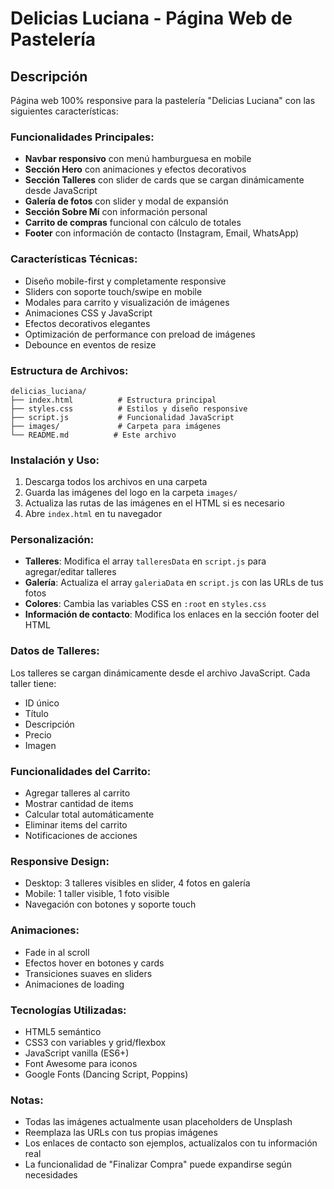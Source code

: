 # Delicias Luciana - Página Web de Pastelería

## Descripción
Página web 100% responsive para la pastelería "Delicias Luciana" con las siguientes características:

### Funcionalidades Principales:
- **Navbar responsivo** con menú hamburguesa en mobile
- **Sección Hero** con animaciones y efectos decorativos
- **Sección Talleres** con slider de cards que se cargan dinámicamente desde JavaScript
- **Galería de fotos** con slider y modal de expansión
- **Sección Sobre Mí** con información personal
- **Carrito de compras** funcional con cálculo de totales
- **Footer** con información de contacto (Instagram, Email, WhatsApp)

### Características Técnicas:
- Diseño mobile-first y completamente responsive
- Sliders con soporte touch/swipe en mobile
- Modales para carrito y visualización de imágenes
- Animaciones CSS y JavaScript
- Efectos decorativos elegantes
- Optimización de performance con preload de imágenes
- Debounce en eventos de resize

### Estructura de Archivos:
```
delicias_luciana/
├── index.html          # Estructura principal
├── styles.css          # Estilos y diseño responsive
├── script.js           # Funcionalidad JavaScript
├── images/             # Carpeta para imágenes
└── README.md          # Este archivo
```

### Instalación y Uso:
1. Descarga todos los archivos en una carpeta
2. Guarda las imágenes del logo en la carpeta `images/`
3. Actualiza las rutas de las imágenes en el HTML si es necesario
4. Abre `index.html` en tu navegador

### Personalización:
- **Talleres**: Modifica el array `talleresData` en `script.js` para agregar/editar talleres
- **Galería**: Actualiza el array `galeriaData` en `script.js` con las URLs de tus fotos
- **Colores**: Cambia las variables CSS en `:root` en `styles.css`
- **Información de contacto**: Modifica los enlaces en la sección footer del HTML

### Datos de Talleres:
Los talleres se cargan dinámicamente desde el archivo JavaScript. Cada taller tiene:
- ID único
- Título
- Descripción
- Precio
- Imagen

### Funcionalidades del Carrito:
- Agregar talleres al carrito
- Mostrar cantidad de items
- Calcular total automáticamente
- Eliminar items del carrito
- Notificaciones de acciones

### Responsive Design:
- Desktop: 3 talleres visibles en slider, 4 fotos en galería
- Mobile: 1 taller visible, 1 foto visible
- Navegación con botones y soporte touch

### Animaciones:
- Fade in al scroll
- Efectos hover en botones y cards
- Transiciones suaves en sliders
- Animaciones de loading

### Tecnologías Utilizadas:
- HTML5 semántico
- CSS3 con variables y grid/flexbox
- JavaScript vanilla (ES6+)
- Font Awesome para iconos
- Google Fonts (Dancing Script, Poppins)

### Notas:
- Todas las imágenes actualmente usan placeholders de Unsplash
- Reemplaza las URLs con tus propias imágenes
- Los enlaces de contacto son ejemplos, actualízalos con tu información real
- La funcionalidad de "Finalizar Compra" puede expandirse según necesidades
